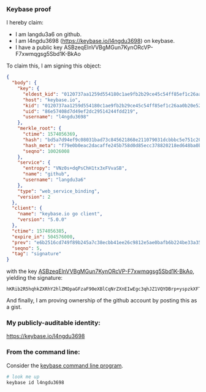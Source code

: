 ### Keybase proof

I hereby claim:

  * I am langdu3a6 on github.
  * I am l4ngdu3698 (https://keybase.io/l4ngdu3698) on keybase.
  * I have a public key ASBzeqElnVVBgMGun7KynORcVP-F7xwmqgsg5Sbd1K-BkAo

To claim this, I am signing this object:

```json
{
  "body": {
    "key": {
      "eldest_kid": "0120737aa1259d554180c1ae9fb2b29ce45c54ff85ef1c26aa0b20e526ddd4af81900a",
      "host": "keybase.io",
      "kid": "0120737aa1259d554180c1ae9fb2b29ce45c54ff85ef1c26aa0b20e526ddd4af81900a",
      "uid": "86e57408d7d49ef2dc29514244fdd219",
      "username": "l4ngdu3698"
    },
    "merkle_root": {
      "ctime": 1574056369,
      "hash": "bd5a7d94ef9c08031bad73c845621868e211079031dcbbbc5e751c20522e8b98016c7c16cfad76fc3f817302138f78261ca7c4c50f2b818836b2aa319b5fa9f5",
      "hash_meta": "f79e0b0eac2dacaffe245b758d0d85ecc378820218ed648ba0bd629e1e2fe9fa",
      "seqno": 10026008
    },
    "service": {
      "entropy": "VNz0s+dqPsChH1tx3xFVvaSB",
      "name": "github",
      "username": "langdu3a6"
    },
    "type": "web_service_binding",
    "version": 2
  },
  "client": {
    "name": "keybase.io go client",
    "version": "5.0.0"
  },
  "ctime": 1574056385,
  "expire_in": 504576000,
  "prev": "e6b2516cd749f89b245a7c38ecbb41ee26c9812e5ae0bafb6b224be33a35ef32",
  "seqno": 5,
  "tag": "signature"
}
```

with the key [ASBzeqElnVVBgMGun7KynORcVP-F7xwmqgsg5Sbd1K-BkAo](https://keybase.io/l4ngdu3698), yielding the signature:

```
hKRib2R5hqhkZXRhY2hlZMOpaGFzaF90eXBlCqNrZXnEIwEgc3qhJZ1VQYDBrp+yspzkXFT/he8cJqoLIOUm3dSvgZAKp3BheWxvYWTESpcCBcQg5rJRbNdJ+JskWnw47LtB7ibJgS5a4Lr7ayJL4zo17zLEIMfgWgVprZyb1s2YQqCKUHHWrY2o0WzfD2gjngoNgh4LAgHCo3NpZ8RASuhzRfEwRsTNXbChbzi9UcM1a9Tsw6dHcDTpv/k4ZZXZ/sJEQoTKVjI6LuEN+kmk8a4mcKITaY7gQQOd4Q2oBqhzaWdfdHlwZSCkaGFzaIKkdHlwZQildmFsdWXEILmAvh5HZowjxo8LsUc01PXz6kvlxnetjc9+2TNP9rOFo3RhZ80CAqd2ZXJzaW9uAQ==

```

And finally, I am proving ownership of the github account by posting this as a gist.

### My publicly-auditable identity:

https://keybase.io/l4ngdu3698

### From the command line:

Consider the [keybase command line program](https://keybase.io/download).

```bash
# look me up
keybase id l4ngdu3698
```
